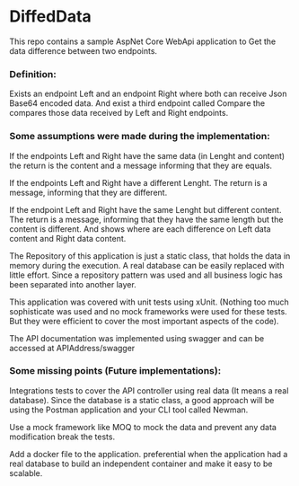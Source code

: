 # DiffedData
This repo contains a sample AspNet Core WebApi application to Get the data difference between two endpoints. 

<h3>Definition:</h3>
Exists an endpoint Left and an endpoint Right where both can receive Json Base64 encoded data. And exist a third endpoint called Compare the compares those data received by Left and Right endpoints.

<h3>Some assumptions were made during the implementation:</h3>

If the endpoints Left and Right have the same data (in Lenght and content) the return is the content and a message informing that they are equals.

If the endpoints Left and Right have a different Lenght. The return is a message, informing that they are different.

If the endpoint Left and Right have the same Lenght but different content. The return is a message, informing that they have the same length but the content is different. And shows where are each difference on Left data content and Right data content.

The Repository of this application is just a static class, that holds the data in memory during the execution. A real database can be easily replaced with little effort. Since a repository pattern was used and all business logic has been separated into another layer.

This application was covered with unit tests using xUnit. (Nothing too much sophisticate was used and no mock frameworks were used for these tests. But they were efficient to cover the most important aspects of the code).

The API documentation was implemented using swagger and can be accessed at APIAddress/swagger

<h3>Some missing points (Future implementations):</h3>

Integrations tests to cover the API controller using real data (It means a real database).  Since the database is a static class, a good approach will be using the Postman application and your CLI tool called Newman.

Use a mock framework like MOQ to mock the data and prevent any data modification break the tests.

Add a docker file to the application. preferential when the application had a real database to build an independent container and make it easy to be scalable.
